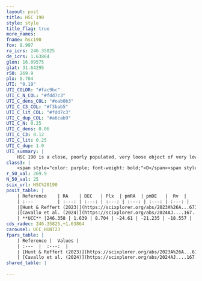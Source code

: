```yaml
---
layout: post
title: HSC 190
style: style
title_flag: true
more_names: 
fname: hsc190
fov: 8.997
ra_icrs: 246.35825
de_icrs: 1.63864
glon: 16.09575
glat: 31.64295
r50: 269.9
plx: 8.704
UTI: "0.19"
UTI_COLOR: "#fac9bc"
UTI_C_N_COL: "#fdd7c3"
UTI_C_dens_COL: "#eab0b3"
UTI_C_C3_COL: "#f3bab5"
UTI_C_lit_COL: "#fdd7c3"
UTI_C_dup_COL: "#a6cab9"
UTI_C_N: 0.25
UTI_C_dens: 0.06
UTI_C_C3: 0.12
UTI_C_lit: 0.25
UTI_C_dup: 1.0
UTI_summary: |
    HSC 190 is a close, poorly populated, very loose object of very low C3 quality. It was recently reported in the literature.
class3: |
    <span style="color: purple; font-weight: bold;">D</span><span style="color: red; font-weight: bold;">C</span>
r_50_val: 269.9
N_50_val: 25
scix_url: HSC%20190
posit_table: |
    | Reference    | RA    | DEC   | Plx  | pmRA  | pmDE   |  Rv  |
    | :---         | :---: | :---: | :---: | :---: | :---: | :---: |
    |[Hunt & Reffert (2023)](https://scixplorer.org/abs/2023A%26A...673A.114H) | 246.397 | 1.855 | 9.033 | -25.383 | -22.604 | -22.18 |
    |[Cavallo et al. (2024)](https://scixplorer.org/abs/2024AJ....167...12C) | 246.309 | 2.068 | 9.033 | -- | -- | -- |
    | **UCC** |246.358 | 1.639 | 8.704 | -24.61 | -21.235 | -18.557 | 
cds_radec: 246.35825,+1.63864
carousel: UCC_HUNT23
fpars_table: |
    | Reference |  Values |
    | :---  |  :---:  |
    | [Hunt & Reffert (2023)](https://scixplorer.org/abs/2023A%26A...673A.114H) | `AV50=0.665, diffAV50=0.5, MOD50=5.189, logAge50=8.022` |
    | [Cavallo et al. (2024)](https://scixplorer.org/abs/2024AJ....167...12C) | `AV50=1.09, dMod50=5.29, logAge50=8.32, [Fe/H]50=-0.02` |
shared_table: |
    
---
```

